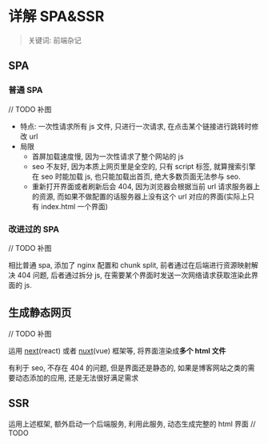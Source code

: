 # 详解 SPA&SSR

> 关键词: 前端杂记

## SPA

### 普通 SPA

// TODO 补图

- 特点: 一次性请求所有 js 文件, 只进行一次请求, 在点击某个链接进行跳转时修改 url
- 局限
  - 首屏加载速度慢, 因为一次性请求了整个网站的 js
  - seo 不友好, 因为本质上网页里是全空的, 只有 script 标签, 就算搜索引擎在 seo 时能加载 js, 也只能加载出首页, 绝大多数页面无法参与 seo.
  - 重新打开界面或者刷新后会 404, 因为浏览器会根据当前 url 请求服务器上的资源, 而如果不做配置的话服务器上没有这个 url 对应的界面(实际上只有 index.html 一个界面)

### 改进过的 SPA

// TODO 补图

相比普通 spa, 添加了 nginx 配置和 chunk split, 前者通过在后端进行资源映射解决 404 问题, 后者通过拆分 js, 在需要某个界面时发送一次网络请求获取渲染此界面的 js.

## 生成静态网页

// TODO 补图

运用 [next](https://nextjs.org/)(react) 或者 [nuxt](https://zh.nuxtjs.org/)(vue) 框架等, 将界面渲染成**多个 html 文件**

有利于 seo, 不存在 404 的问题, 但是界面还是静态的, 如果是博客网站之类的需要动态添加的应用, 还是无法很好满足需求

## SSR

运用上述框架, 额外启动一个后端服务, 利用此服务, 动态生成完整的 html 界面 // TODO
